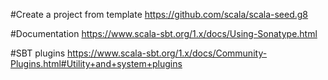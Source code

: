 #Create a project from template
https://github.com/scala/scala-seed.g8

#Documentation
https://www.scala-sbt.org/1.x/docs/Using-Sonatype.html

#SBT plugins
https://www.scala-sbt.org/1.x/docs/Community-Plugins.html#Utility+and+system+plugins